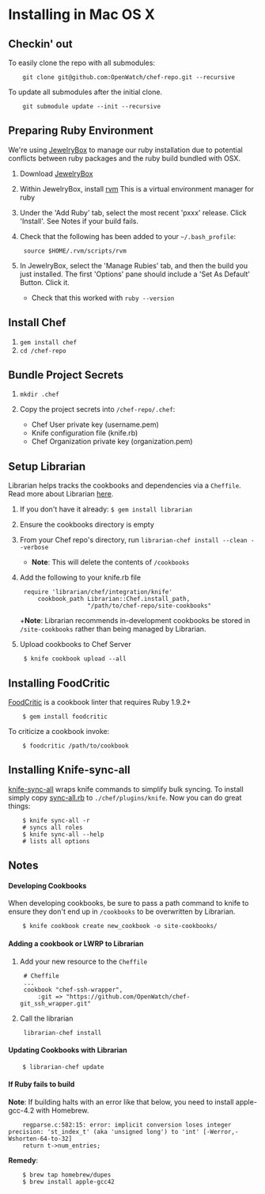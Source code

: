 # Installing in Mac OS X

## Checkin' out
To easily clone the repo with all submodules:

		git clone git@github.com:OpenWatch/chef-repo.git --recursive
		
To update all submodules after the initial clone.

		git submodule update --init --recursive

## Preparing Ruby Environment

We're using [JewelryBox](http://jewelrybox.unfiniti.com/) to manage our ruby installation due to potential conflicts between ruby packages and the ruby build bundled with OSX.

1. Download [JewelryBox](http://jewelrybox.unfiniti.com/)

1.  Within JewelryBox, install [rvm](https://rvm.io/)
This is a virtual environment manager for ruby

1. Under the 'Add Ruby' tab, select the most recent 'pxxx' release. Click 'Install'. See Notes if your build fails.

1. Check that the following has been added to your `~/.bash_profile`:

		source $HOME/.rvm/scripts/rvm

1. In JewelryBox, select the 'Manage Rubies' tab, and then the build you just installed. The first 'Options' pane should include a 'Set As Default' Button. Click it.

	+ Check that this worked with `ruby --version`

## Install Chef

1. `gem install chef`
2. `cd /chef-repo`

## Bundle Project Secrets

1. `mkdir .chef`
2. Copy the project secrets into `/chef-repo/.chef`:

	+ Chef User private key (username.pem)
	+ Knife configuration file (knife.rb)
	+ Chef Organization private key (organization.pem)

## Setup Librarian

Librarian helps tracks the cookbooks and dependencies via a `Cheffile`. Read more about Librarian [here](https://github.com/applicationsonline/librarian).

1. If you don't have it already: `$ gem install librarian`
2. Ensure the cookbooks directory is empty
2. From your Chef repo's directory, run `librarian-chef install --clean --verbose`
    + **Note**: This will delete the contents of `/cookbooks`
3. Add the following to your knife.rb file
		
		require 'librarian/chef/integration/knife'
			cookbook_path Librarian::Chef.install_path,
			              "/path/to/chef-repo/site-cookbooks"

	+**Note**: Librarian recommends in-development cookbooks be stored in `/site-cookbooks` rather than being managed by Librarian.

5. Upload cookbooks to Chef Server

		$ knife cookbook upload --all

## Installing FoodCritic
[FoodCritic](http://acrmp.github.com/foodcritic/) is a cookbook linter that requires Ruby 1.9.2+

		$ gem install foodcritic
		
To criticize a cookbook invoke:

		$ foodcritic /path/to/cookbook

## Installing Knife-sync-all
[knife-sync-all](https://github.com/cdoughty77/knife-sync-all) wraps knife commands to simplify bulk syncing. To install simply copy [sync-all.rb](https://raw.github.com/cdoughty77/knife-sync-all/master/sync-all.rb) to `./chef/plugins/knife`. Now you can do great things:

		$ knife sync-all -r
		# syncs all roles
		$ knife sync-all --help
		# lists all options

## Notes

#### Developing Cookbooks

When developing cookbooks, be sure to pass a path command to knife to ensure they don't end up in `/cookbooks` to be overwritten by Librarian.

		$ knife cookbook create new_cookbook -o site-cookbooks/

#### Adding a cookbook or LWRP to Librarian

1. Add your new resource to the `Cheffile`

		# Cheffile
		...
		cookbook "chef-ssh-wrapper",
  			:git => "https://github.com/OpenWatch/chef-git_ssh_wrapper.git"

2. Call the librarian

		librarian-chef install

#### Updating Cookbooks with Librarian

		$ librarian-chef update

#### If Ruby fails to build
  **Note**: If building halts with an error like that below, you need to install apple-gcc-4.2 with Homebrew.

		regparse.c:582:15: error: implicit conversion loses integer precision: 'st_index_t' (aka 'unsigned long') to 'int' [-Werror,-Wshorten-64-to-32]
		return t->num_entries;

**Remedy**:
	
    	$ brew tap homebrew/dupes
		$ brew install apple-gcc42
